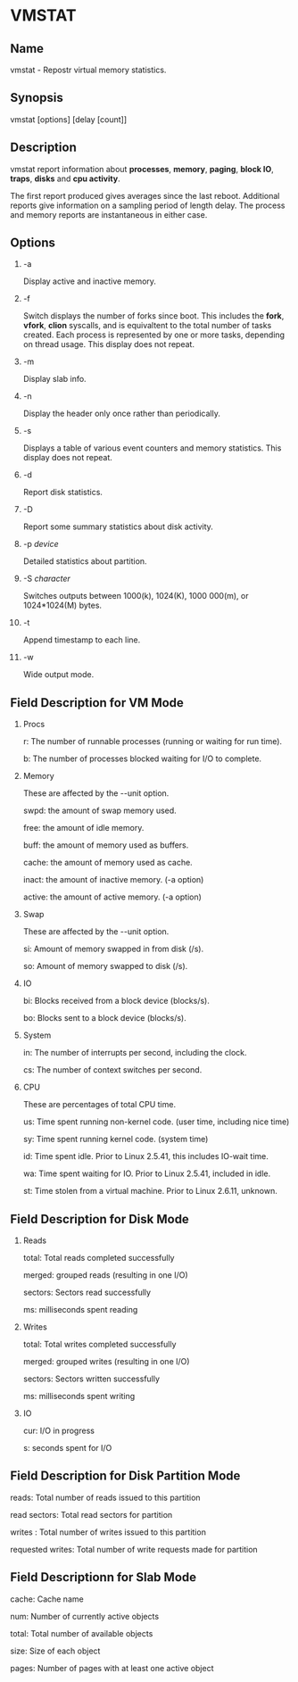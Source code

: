 # VMSTAT

## Name

vmstat - Repostr virtual memory statistics.

## Synopsis

vmstat [options] [delay [count]]

## Description

vmstat report information about **processes**, **memory**, **paging**, **block IO**, **traps**, **disks** and **cpu activity**.

The first report produced gives averages since the last reboot. Additional reports give information on a sampling period of length delay. The process and memory reports are instantaneous in either case.

## Options
1. -a

    Display active and inactive memory.

2. -f

    Switch displays the number of forks since boot. This includes the **fork**, **vfork**, **clion** syscalls, and is equivaltent to the total number of tasks created. Each process is represented by one or more tasks, depending on thread usage. This display does not repeat.

3. -m

    Display slab info.

4. -n
   
    Display the header only once rather than periodically.

5. -s

    Displays a table of various event counters and memory statistics. This display does not repeat.

6. -d

    Report disk statistics.

7. -D

    Report some summary statistics about disk activity.

8. -p *device*

    Detailed statistics about partition.

9. -S *character*

    Switches outputs between 1000(k), 1024(K), 1000 000(m), or 1024*1024(M) bytes.

10. -t

    Append timestamp to each line.

11. -w

    Wide output mode.

## Field Description for VM Mode

1. Procs

    r: The number of runnable processes (running or waiting for run time).

    b: The number of processes blocked waiting for I/O to complete.

2. Memory

    These are affected by the --unit option.

    swpd: the amount of swap memory used.

    free: the amount of idle memory.

    buff: the amount of memory used as buffers.

    cache: the amount of memory used as cache.

    inact: the amount of inactive memory.  (-a option)

    active: the amount of active memory.  (-a option)

3. Swap
    
    These are affected by the --unit option.
    
    si: Amount of memory swapped in from disk (/s).
    
    so: Amount of memory swapped to disk (/s).

4. IO
    
    bi: Blocks received from a block device (blocks/s).
    
    bo: Blocks sent to a block device (blocks/s).

5. System
    
    in: The number of interrupts per second, including the clock.
    
    cs: The number of context switches per second.

6. CPU
    
    These are percentages of total CPU time.
    
    us: Time spent running non-kernel code.  (user time, including nice time)
    
    sy: Time spent running kernel code.  (system time)
    
    id: Time spent idle.  Prior to Linux 2.5.41, this includes IO-wait time.
    
    wa: Time spent waiting for IO.  Prior to Linux 2.5.41, included in idle.
    
    st: Time stolen from a virtual machine.  Prior to Linux 2.6.11, unknown.

## Field Description for Disk Mode

1. Reads
    
    total: Total reads completed successfully
    
    merged: grouped reads (resulting in one I/O)
    
    sectors: Sectors read successfully
    
    ms: milliseconds spent reading

2. Writes
    
    total: Total writes completed successfully
    
    merged: grouped writes (resulting in one I/O)
    
    sectors: Sectors written successfully
    
    ms: milliseconds spent writing

3. IO
    
    cur: I/O in progress
    
    s: seconds spent for I/O

## Field Description for Disk Partition Mode
       
   reads: Total number of reads issued to this partition
   
   read sectors: Total read sectors for partition
   
   writes : Total number of writes issued to this partition
   
   requested writes: Total number of write requests made for partition

## Field Descriptionn for Slab Mode
       
   cache: Cache name
   
   num: Number of currently active objects
   
   total: Total number of available objects
   
   size: Size of each object
   
   pages: Number of pages with at least one active object
